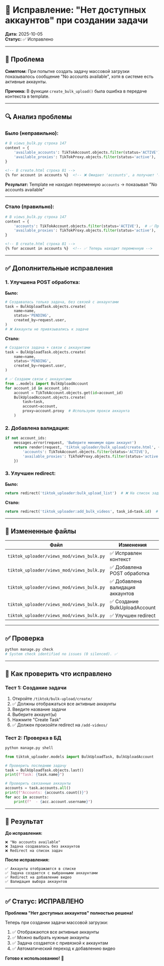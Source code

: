 # 🔧 Исправление: "Нет доступных аккаунтов" при создании задачи

**Дата:** 2025-10-05  
**Статус:** ✅ Исправлено

---

## 🐛 Проблема

**Симптом:** При попытке создать задачу массовой загрузки показывалось сообщение "No accounts available", хотя в системе есть активные аккаунты.

**Причина:** В функции `create_bulk_upload()` была ошибка в передаче контекста в template.

---

## 🔍 Анализ проблемы

### **Было (неправильно):**

```python
# В views_bulk.py строка 147
context = {
    'available_accounts': TikTokAccount.objects.filter(status='ACTIVE'),  # ❌ Неправильное имя
    'available_proxies': TikTokProxy.objects.filter(status='active'),
}
```

```html
<!-- В create.html строка 81 -->
{% for account in accounts %}  <!-- ❌ Ожидает 'accounts', а получает 'available_accounts' -->
```

**Результат:** Template не находил переменную `accounts` → показывал "No accounts available"

---

### **Стало (правильно):**

```python
# В views_bulk.py строка 147
context = {
    'accounts': TikTokAccount.objects.filter(status='ACTIVE'),  # ✅ Правильное имя
    'available_proxies': TikTokProxy.objects.filter(status='active'),
}
```

```html
<!-- В create.html строка 81 -->
{% for account in accounts %}  <!-- ✅ Теперь находит переменную -->
```

---

## ✅ Дополнительные исправления

### **1. Улучшена POST обработка:**

**Было:**
```python
# Создавалась только задача, без связей с аккаунтами
task = BulkUploadTask.objects.create(
    name=name,
    status='PENDING',
    created_by=request.user,
)
# ❌ Аккаунты не привязывались к задаче
```

**Стало:**
```python
# Создается задача + связи с аккаунтами
task = BulkUploadTask.objects.create(
    name=name,
    status='PENDING',
    created_by=request.user,
)

# ✅ Создаем связи с аккаунтами
from ..models import BulkUploadAccount
for account_id in account_ids:
    account = TikTokAccount.objects.get(id=account_id)
    BulkUploadAccount.objects.create(
        task=task,
        account=account,
        proxy=account.proxy  # Используем прокси аккаунта
    )
```

### **2. Добавлена валидация:**

```python
if not account_ids:
    messages.error(request, 'Выберите минимум один аккаунт')
    return render(request, 'tiktok_uploader/bulk_upload/create.html', {
        'accounts': TikTokAccount.objects.filter(status='ACTIVE'),
        'available_proxies': TikTokProxy.objects.filter(status='active'),
    })
```

### **3. Улучшен redirect:**

**Было:**
```python
return redirect('tiktok_uploader:bulk_upload_list')  # ❌ На список задач
```

**Стало:**
```python
return redirect('tiktok_uploader:add_bulk_videos', task_id=task.id)  # ✅ На добавление видео
```

---

## 📁 Измененные файлы

| Файл | Изменения | Строки |
|------|-----------|--------|
| `tiktok_uploader/views_mod/views_bulk.py` | ✅ Исправлен контекст | 147 |
| `tiktok_uploader/views_mod/views_bulk.py` | ✅ Добавлена POST обработка | 124-164 |
| `tiktok_uploader/views_mod/views_bulk.py` | ✅ Добавлена валидация аккаунтов | 135-140 |
| `tiktok_uploader/views_mod/views_bulk.py` | ✅ Создание BulkUploadAccount | 150-158 |
| `tiktok_uploader/views_mod/views_bulk.py` | ✅ Улучшен redirect | 161 |

---

## ✅ Проверка

```bash
python manage.py check
# System check identified no issues (0 silenced). ✅
```

---

## 🧪 Как проверить что исправлено

### **Тест 1: Создание задачи**

1. Откройте `/tiktok/bulk-upload/create/`
2. ✅ Должны отображаться все активные аккаунты
3. Введите название задачи
4. Выберите аккаунт(ы)
5. Нажмите "Create Task"
6. ✅ Должен произойти redirect на `/add-videos/`

### **Тест 2: Проверка в БД**

```python
python manage.py shell
```

```python
from tiktok_uploader.models import BulkUploadTask, BulkUploadAccount

# Проверить последнюю задачу
task = BulkUploadTask.objects.last()
print(f"Task: {task.name}")

# Проверить связанные аккаунты
accounts = task.accounts.all()
print(f"Accounts: {accounts.count()}")
for acc in accounts:
    print(f"  - {acc.account.username}")
```

---

## 🎯 Результат

**До исправления:**
```
❌ "No accounts available"
❌ Задача создавалась без аккаунтов
❌ Redirect на список задач
```

**После исправления:**
```
✅ Аккаунты отображаются в списке
✅ Задача создается с выбранными аккаунтами
✅ Redirect на добавление видео
✅ Валидация выбора аккаунтов
```

---

## ✅ Статус: ИСПРАВЛЕНО

**Проблема "Нет доступных аккаунтов" полностью решена!**

Теперь при создании задачи массовой загрузки:
1. ✅ Отображаются все активные аккаунты
2. ✅ Можно выбрать нужные аккаунты
3. ✅ Задача создается с привязкой к аккаунтам
4. ✅ Автоматический переход к добавлению видео

**Готово к использованию!** 🚀


